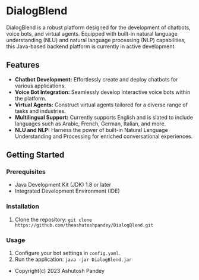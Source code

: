 # DialogBlend

DialogBlend is a robust platform designed for the development of chatbots, voice bots, and virtual agents. Equipped with built-in natural language understanding (NLU) and natural language processing (NLP) capabilities, this Java-based backend platform is currently in active development.

## Features

- **Chatbot Development:** Effortlessly create and deploy chatbots for various applications.
- **Voice Bot Integration:** Seamlessly develop interactive voice bots within the platform.
- **Virtual Agents:** Construct virtual agents tailored for a diverse range of tasks and industries.
- **Multilingual Support:** Currently supports English and is slated to include languages such as Arabic, French, German, Italian, and more.
- **NLU and NLP:** Harness the power of built-in Natural Language Understanding and Processing for enriched conversational experiences.

## Getting Started

### Prerequisites

- Java Development Kit (JDK) 1.8 or later
- Integrated Development Environment (IDE)

### Installation

1. Clone the repository: `git clone https://github.com/theashutoshpandey/DialogBlend.git`

### Usage

1. Configure your bot settings in `config.yaml`.
2. Run the application: `java -jar DialogBlend.jar`

- Copyright(c) 2023 Ashutosh Pandey
